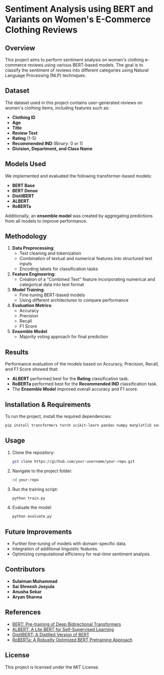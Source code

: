# Sentiment Analysis using BERT and Variants on Women's E-Commerce Clothing Reviews

## Overview
This project aims to perform sentiment analysis on women's clothing e-commerce reviews using various BERT-based models. The goal is to classify the sentiment of reviews into different categories using Natural Language Processing (NLP) techniques. 

## Dataset
The dataset used in this project contains user-generated reviews on women's clothing items, including features such as:
- **Clothing ID**
- **Age**
- **Title**
- **Review Text**
- **Rating** (1-5)
- **Recommended IND** (Binary: 0 or 1)
- **Division, Department, and Class Name**

## Models Used
We implemented and evaluated the following transformer-based models:
- **BERT Base**
- **BERT Dense**
- **DistilBERT**
- **ALBERT**
- **RoBERTa**

Additionally, an **ensemble model** was created by aggregating predictions from all models to improve performance.

## Methodology
1. **Data Preprocessing**:
   - Text cleaning and tokenization
   - Combination of textual and numerical features into structured text inputs
   - Encoding labels for classification tasks
2. **Feature Engineering**:
   - Creation of a "Combined Text" feature incorporating numerical and categorical data into text format
3. **Model Training**:
   - Fine-tuning BERT-based models
   - Using different architectures to compare performance
4. **Evaluation Metrics**:
   - Accuracy
   - Precision
   - Recall
   - F1 Score
5. **Ensemble Model**:
   - Majority voting approach for final prediction

## Results
Performance evaluation of the models based on Accuracy, Precision, Recall, and F1 Score showed that:
- **ALBERT** performed best for the **Rating** classification task.
- **RoBERTa** performed best for the **Recommended IND** classification task.
- The **Ensemble Model** improved overall accuracy and F1 score.

## Installation & Requirements
To run the project, install the required dependencies:

```bash
pip install transformers torch scikit-learn pandas numpy matplotlib seaborn
```

## Usage
1. Clone the repository:
   ```bash
   git clone https://github.com/your-username/your-repo.git
   ```
2. Navigate to the project folder:
   ```bash
   cd your-repo
   ```
3. Run the training script:
   ```bash
   python train.py
   ```
4. Evaluate the model:
   ```bash
   python evaluate.py
   ```

## Future Improvements
- Further fine-tuning of models with domain-specific data.
- Integration of additional linguistic features.
- Optimizing computational efficiency for real-time sentiment analysis.

## Contributors
- **Sulaiman Muhammad**
- **Sai Shreesh Josyula**
- **Anusha Sekar**
- **Aryan Sharma**

## References
- [BERT: Pre-training of Deep Bidirectional Transformers](https://arxiv.org/abs/1810.04805)
- [ALBERT: A Lite BERT for Self-Supervised Learning](https://arxiv.org/abs/1910.01108)
- [DistilBERT: A Distilled Version of BERT](https://arxiv.org/abs/1910.01108)
- [RoBERTa: A Robustly Optimized BERT Pretraining Approach](https://arxiv.org/abs/1907.11692)

## License
This project is licensed under the MIT License.
